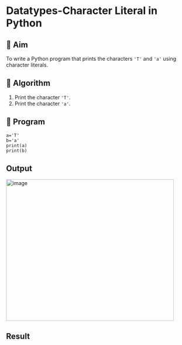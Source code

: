# Datatypes-Character Literal in Python

## 🎯 Aim
To write a Python program that prints the characters `'T'` and `'a'` using character literals.

## 🧠 Algorithm
1. Print the character `'T'`.
2. Print the character `'a'`.

## 🧾 Program
```
a='T'
b='a'
print(a)
print(b)
```
## Output
<img width="458" height="388" alt="image" src="https://github.com/user-attachments/assets/71e270fc-64c1-413c-8311-564c81996bb5" />

## Result
